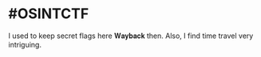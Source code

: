 # #OSINTCTF

I used to keep secret flags here 𝐖𝐚𝐲𝐛𝐚𝐜𝐤 then. Also, I find time travel very intriguing.

